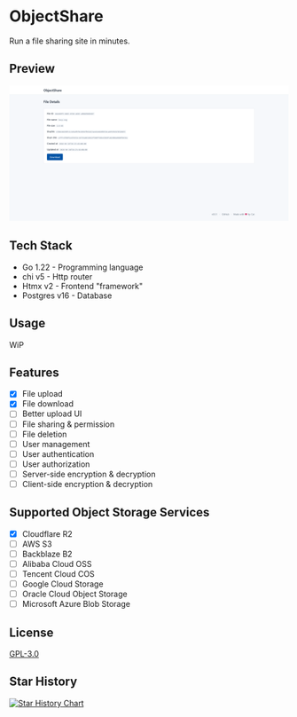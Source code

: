 # ObjectShare

Run a file sharing site in minutes.

## Preview

![ObjectShare v0.0.1](./.github/ObjectShare_0.0.1.png)

## Tech Stack

- Go 1.22 - Programming language
- chi v5 - Http router
- Htmx v2 - Frontend "framework"
- Postgres v16 - Database

## Usage

WiP

## Features

- [x] File upload
- [x] File download
- [ ] Better upload UI
- [ ] File sharing & permission
- [ ] File deletion
- [ ] User management
- [ ] User authentication
- [ ] User authorization
- [ ] Server-side encryption & decryption
- [ ] Client-side encryption & decryption

## Supported Object Storage Services

- [x] Cloudflare R2
- [ ] AWS S3
- [ ] Backblaze B2
- [ ] Alibaba Cloud OSS
- [ ] Tencent Cloud COS
- [ ] Google Cloud Storage
- [ ] Oracle Cloud Object Storage
- [ ] Microsoft Azure Blob Storage

## License

[GPL-3.0](./LICENSE)

## Star History

[![Star History Chart](https://api.star-history.com/svg?repos=AutisticShark/ObjectShare&type=Date)](https://star-history.com/#AutisticShark/ObjectShare&Date)
